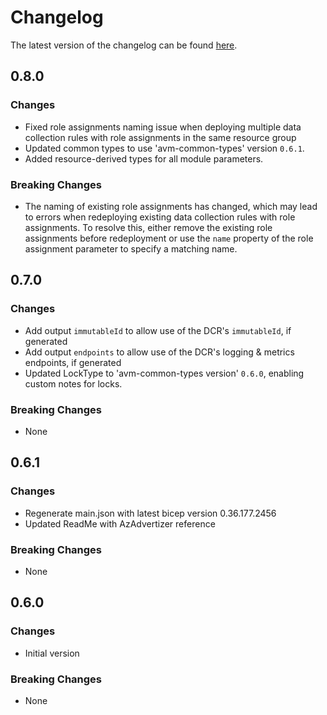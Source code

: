 # Changelog

The latest version of the changelog can be found [here](https://github.com/Azure/bicep-registry-modules/blob/main/avm/res/insights/data-collection-rule/CHANGELOG.md).

## 0.8.0

### Changes

- Fixed role assignments naming issue when deploying multiple data collection rules with role assignments in the same resource group
- Updated common types to use 'avm-common-types' version `0.6.1`.
- Added resource-derived types for all module parameters.

### Breaking Changes

- The naming of existing role assignments has changed, which may lead to errors when redeploying existing data collection rules with role assignments. To resolve this, either remove the existing role assignments before redeployment or use the `name` property of the role assignment parameter to specify a matching name.

## 0.7.0

### Changes

- Add output `immutableId` to allow use of the DCR's `immutableId`, if generated
- Add output `endpoints` to allow use of the DCR's logging & metrics endpoints, if generated
- Updated LockType to 'avm-common-types version' `0.6.0`, enabling custom notes for locks.

### Breaking Changes

- None

## 0.6.1

### Changes

- Regenerate main.json with latest bicep version 0.36.177.2456
- Updated ReadMe with AzAdvertizer reference

### Breaking Changes

- None

## 0.6.0

### Changes

- Initial version

### Breaking Changes

- None
